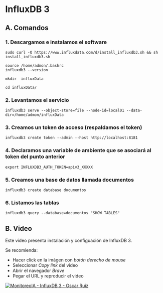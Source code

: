# InfluxDB 3

## A. Comandos 

### 1. Descargamos e instalamos el software
    sudo curl -O https://www.influxdata.com/d/install_influxdb3.sh && sh install_influxdb3.sh
  
    source /home/admon/.bashrc
    influxdb3 --version
  
    mkdir  influxData
  
    cd influxData/


### 2. Levantamos el servicio
    influxdb3 serve --object-store=file --node-id=local01 --data-dir=/home/admon/influxData

### 3. Creamos un token de acceso (respaldamos el token)
    influxdb3 create token --admin --host http://localhost:8181

### 4. Declaramos una variable de ambiente que se asociará al token del punto anterior
    export INFLUXDB3_AUTH_TOKEN=apiv3_XXXXX

### 5. Creamos una base de datos llamada documentos
    influxdb3 create database documentos

### 6. Listamos las tablas
    influxdb3 query --database=documentos "SHOW TABLES"

## B. Video
Este video presenta instalación y configuación de InfluxDB 3.

Se recomienda:
- Hacer click en la imágen con *botón derecho de mouse*
- Seleccionar *Copy link* del video
- Abrir el navegador *Brave*
- Pegar el URL y reproducir el video

[![ MonitoreoIA - InfluxDB 3 - Oscar Ruiz ](https://i.ytimg.com/vi/IbWKj72ifxI/hqdefault.jpg?sqp=-oaymwEnCNACELwBSFryq4qpAxkIARUAAIhCGAHYAQHiAQoIGBACGAY4AUAB&rs=AOn4CLA5zqS3EuEXf9HneHWOyVnCc0FoGA)](https://www.youtube.com/watch?v=IbWKj72ifxI)
